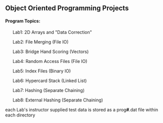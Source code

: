 <h2>Object Oriented Programming Projects</h2>
<h4>Program Topics:</h4>
<ol>Lab1: 2D Arrays and "Data Correction"</ol>
<ol>Lab2: File Merging (File IO)</ol>
<ol>Lab3: Bridge Hand Scoring (Vectors)</ol>
<ol>Lab4: Random Access Files (File IO)</ol>
<ol>Lab5: Index Files (Binary IO)</ol>
<ol>Lab6: Hypercard Stack (Linked List)</ol>
<ol>Lab7: Hashing (Separate Chaining)</ol>
<ol>Lab8: External Hashing (Separate Chaining)</ol>
<p>each Lab's instructor supplied test data is stored as a prog<b>#</b>.dat file within each directory</p>
